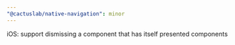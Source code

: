 ```yaml
---
"@cactuslab/native-navigation": minor
---
```


iOS: support dismissing a component that has itself presented components
